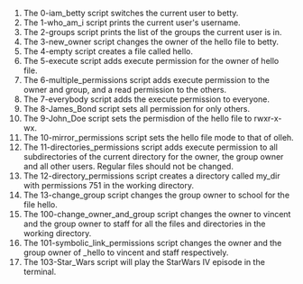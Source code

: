 1. The 0-iam_betty script switches the current user to betty.
2. The 1-who_am_i script prints the current user's username.
3. The 2-groups script prints the list of the groups the current user is in.
4. The 3-new_owner script changes the owner of the hello file to betty.
5. The 4-empty script creates a file called hello.
6. The 5-execute script adds execute permission for the owner of hello file.
7. The 6-multiple_permissions script adds execute permission to the owner and group, and a read permission to the others.
8. The 7-everybody script adds the execute permission to everyone.
9. The 8-James_Bond script sets all permission for only others.
10. The 9-John_Doe script sets the permisdion of the hello file to rwxr-x-wx.
11. The 10-mirror_permissions script sets the hello file mode to that of olleh.
12. The 11-directories_permissions script adds execute permission to all subdirectories of the current directory for the owner, the group owner and all other users. Regular files should not be changed.
13. The 12-directory_permissions script creates a directory called my_dir with permissions 751 in the working directory.
14. The 13-change_group script changes the group owner to school for the file hello.
15. The 100-change_owner_and_group script changes the owner to vincent and the group owner to staff for all the files and directories in the working directory.
16. The 101-symbolic_link_permissions script changes the owner and the group owner of _hello to vincent and staff respectively.
17. The 103-Star_Wars script will play the StarWars IV episode in the terminal.